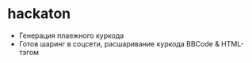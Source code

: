 hackaton
========
- Генерация плаежного куркода
- Готов шаринг в соцсети, расшаривание куркода BBCode & HTML-тэгом
